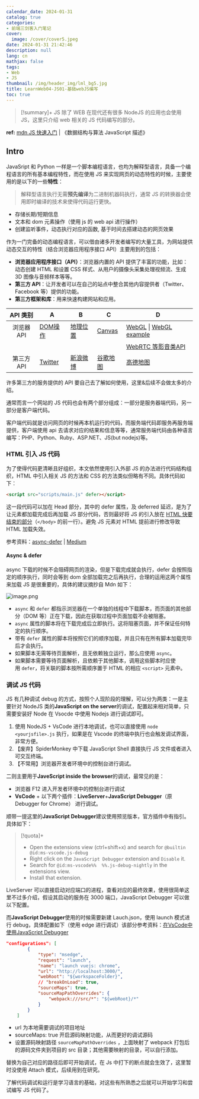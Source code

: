 ```yaml
---
calendar_date: 2024-01-31
catalog: true
categories:
- 前端三剑客入门笔记
cover:
  image: /cover/cover5.jpeg
date: 2024-01-31 21:42:46
description: null
lang: cn
mathjax: false
tags:
- Web
- JS
thumbnail: /img/header_img/lml_bg5.jpg
title: LearnWeb04-JS01-基础webJS编写
toc: true
---
```


> [!summary]+ 
> JS 除了 WEB 在现代还有很多 NodeJS 的应用也会使用 JS，这里只介绍 web 相关的 JS 代码编写的部分。

**ref:** [mdn JS 快速入门](https://developer.mozilla.org/zh-CN/docs/Learn/Getting_started_with_the_web/JavaScript_basics) | 《数据结构与算法 JavaScript 描述》

## Intro

JavaSript 和 Python 一样是一个脚本编程语言，也均为解释型语言，具备一个编程语言的所有基本编程特性，而在使用 JS 来实现网页的动态特性的时候，主要使用的是以下的一些**特性**：

> 解释型语言执行无需**预先编译**为二进制机器码执行，通常 JS 的转换器会使用即时编译的技术来使得代码运行更快。

- 存储长期/短期信息
- 文本和 dom 元素操作（使用 js 的 web api 进行操作）
- 创建监听事件，动态执行对应的函数, 基于时间去搭建动态的网页效果

作为一门完备的动态编程语言，可以借由诸多开发者编写的大量工具，为网站提供动态交互的特性（结合浏览器应用程序接口 API）主要用到的包括：

- **浏览器应用程序接口（API）**：浏览器内置的 API 提供了丰富的功能，比如：动态创建 HTML 和设置 CSS 样式、从用户的摄像头采集处理视频流、生成 3D 图像与音频样本等等。
- **第三方 API**：让开发者可以在自己的站点中整合其他内容提供者（Twitter、Facebook 等）提供的功能。
- **第三方框架和库**：用来快速构建网站和应用。

| API 类别 | A                                                                               | B                                                                    | C                                                                     | D                                                                                                                                            |
| :----: | ------------------------------------------------------------------------------- | -------------------------------------------------------------------- | --------------------------------------------------------------------- | -------------------------------------------------------------------------------------------------------------------------------------------- |
| 浏览器API | [DOM操作](https://developer.mozilla.org/zh-CN/docs/Web/API/Document_Object_Model) | [地理位置](https://developer.mozilla.org/zh-CN/docs/Web/API/Geolocation) | [Canvas](https://developer.mozilla.org/zh-CN/docs/Web/API/Canvas_API) | [WebGL](https://developer.mozilla.org/zh-CN/docs/Web/API/WebGL_API) \| [WebGL example](https://experiments.withgoogle.com/collection/chrome) |
|        |                                                                                 |                                                                      |                                                                       | [WebRTC 等影音类API](https://developer.mozilla.org/zh-CN/docs/Web/API/WebRTC_API)                                                                |
| 第三方API | [Twitter](https://developer.twitter.com/en/docs)                                | [新浪微博](https://open.weibo.com/)                                      | [谷歌地图](https://developers.google.com/maps/)                           | [高德地图](https://lbs.amap.com/)                                                                                                                |

许多第三方的服务提供的 API 要自己去了解如何使用，这里&后续不会做太多的介绍。

通常而言一个网站的 JS 代码也会有两个部分组成：一部分是服务器端代码，另一部分是客户端代码。

客户端代码就是访问网页的时候再本机运行的代码，而服务端代码即服务再服务端提供，客户端使用 api 去请求对应的结果和信息等等，通常服务端代码由各种语言编写：PHP、Python、Ruby、ASP.NET、JS(but nodejs)等。

### HTML 引入 JS 代码

为了使得代码更清晰且好组织，本文依然使用引入外部 JS 的办法进行代码结构组织，HTML 中引入相关 JS 的方法和 CSS 的方法类似但略有不同。具体代码如下：

```html
<script src="scripts/main.js" defer></script>
```

这一段代码可以加在 Head 部分，其中的 defer 属性，及 deferred 延迟，是为了让元素都加载完成后再加载 JS 部分代码，否则最好将 JS 的引入放在 [HTML 快要结束的部分](https://www.freecodecamp.org/chinese/news/link-javascript-to-html-with-the-src/)（`</body>` 的前一行）。避免 JS 元素对 HTML 提前进行修改导致 HTML 加载失效。

参考资料：[async-defer](https://juejin.cn/post/6992371218481414152) | [Medium](https://realdennis.medium.com/html-script-%E4%B8%ADdefer%E8%B7%9Fasync%E6%98%AF%E4%BB%80%E9%BA%BC-1166ee88d18)

#### Async & defer

async 下载的时候不会阻碍网页的渲染，但是下载完成就会执行，defer 会按照指定的顺序执行，同时会等到 dom 全部加载完之后再执行，合理的运用这两个属性来加载 JS 是很重要的，具体的建议摘抄自 Mdn 如下：

![image.png](https://picture-bed-001-1310572365.cos.ap-guangzhou.myqcloud.com/mac/20240330162843.png)

- `async` 和 `defer` 都指示浏览器在一个单独的线程中下载脚本，而页面的其他部分（DOM 等）正在下载，因此在获取过程中页面加载不会被阻塞。
- `async` 属性的脚本将在下载完成后立即执行。这将阻塞页面，并不保证任何特定的执行顺序。
- 带有 `defer` 属性的脚本将按照它们的顺序加载，并且只有在所有脚本加载完毕后才会执行。
- 如果脚本无需等待页面解析，且无依赖独立运行，那么应使用 `async`。
- 如果脚本需要等待页面解析，且依赖于其他脚本，调用这些脚本时应使用 `defer`，将关联的脚本按所需顺序置于 HTML 的相应 `<script>` 元素中。


 
### 调试 JS 代码

JS 有几种调试 debug 的方式，按照个人现阶段的理解，可以分为两类：一是主要针对 NodeJS 类的**JavaScript on the server**的调试，配置起来相对简单，只需要安装好 Node 在 Vsocde 中使用 Nodejs 进行调试即可。

1. 使用 NodeJS + VsCode 进行本地调试，也可以直接使用 `node <yourjsfile>.js` 执行，如果是在 Vscode 的终端中执行也会触发调试界面，非常方便。
2. 【废弃】SpiderMonkey 中下载 JavaScript Shell 直接执行 JS 文件或者进入可交互终端。
3. 【不常用】浏览器开发者环境中的控制台进行调试。

二则主要用于**JaveScript inside the browser**的调试，最常见的是：

- 浏览器 F12 进入开发者环境中的控制台进行调试
- **VsCode** + 以下两个插件：**LiveServer**+**JavaScript Debugger**（原 Debugger for Chrome） 进行调试。

顺带一提这里的**JavaScript Debugger**建议使用预览版本，官方插件中有指引。具体如下：

>[!quota]+
>- Open the extensions view (ctrl+shift+x) and search for `@builtin @id:ms-vscode.js-debug`
>- Right click on the `JavaScript Debugger` extension and `Disable` it.
>- Search for `@id:ms-vscode%%  %%.js-debug-nightly` in the extensions view.
>- Install that extension.

LiveServer 可以直接启动对应端口的进程，查看对应的最终效果，使用很简单这里不过多介绍，假设其启动的服务在 3000 端口，JavaScript Debugger 可以做以下配置。

而**JavaScript Debugger**使用的时候需要新建 Lauch.json，使用 launch 模式进行 debug，具体配置如下（使用 edge 进行调试）该部分参考资料：[在VsCode中使用JavaScript Debugger](https://juejin.cn/post/7111978793220177934)

```json
"configurations": [
        {
            "type": "msedge",
            "request": "launch",
            "name": "launch vuejs: chrome",
            "url": "http://localhost:3000/",
            "webRoot": "${workspaceFolder}",
            // "breakOnLoad": true,
            "sourceMaps": true,
            "sourceMapPathOverrides": {
                "webpack:///src/*": "${webRoot}/*"
            }
        }
    ]
```

- url 为本地需要调试的项目地址
- sourceMaps: true 开启源码映射功能，从而更好的调试源码
- 设置源码映射路径 `sourceMapPathOverrides` ，上面映射了 webpack 打包后的源码文件夹到项目的 src 目录；其他需要映射的目录，可以自行添加。

替换为自己对应的路径后即可开始调试，在 Js 中打下的断点就会生效了，这里暂时没使用 Attach 模式，后续用到在研究。

了解代码调试和运行是学习语言的基础，对这些有所熟悉之后就可以开始学习和尝试编写 JS 代码了。